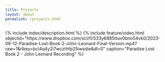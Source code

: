 ```yaml
---
title: Projects
layout: about
permalink: /projects.html
---
```

 <div>
 {% include index/description.html %}
    {% include feature/video.html objectid="https://www.dropbox.com/scl/fi/533y6885ttuv0bno54vk0/2023-09-12-Paradise-Lost-Book-2-John-Leonard-Final-Version.mp4?raw=1&rlkey=bcl4q4y2i7wczthfp25iwsdie&dl=0" caption="Paradise Lost Book 2 - John Leonard Recording" %}
  
  </div>

